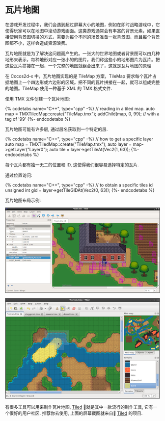 # 瓦片地图

在游戏开发过程中，我们会遇到超过屏幕大小的地图，例如在即时战略游戏中，它使得玩家可以在地图中滚动游戏画面。这类游戏通常会有丰富的背景元素，如果直接使用背景图切换的方式，需要为每个不同的场景准备一张背景图，而且每个背景图都不小，这样会造成资源浪费。

瓦片地图就是为了解决这问题而产生的。一张大的世界地图或者背景图可以由几种地形来表示，每种地形对应一张小的的图片，我们称这些小的地形图片为瓦片。把这些瓦片拼接在一起，一个完整的地图就组合出来了，这就是瓦片地图的原理

在 Cocos2d-x 中，瓦片地图实现的是 TileMap 方案，TileMap 要求每个瓦片占据地图上一个四边形或六边形的区域。把不同的瓦片拼接在一起，就可以组成完整的地图。TileMap 使用一种基于 XML 的 TMX 格式文件.

使用 TMX 文件创建一个瓦片地图:

{% codetabs name="C++", type="cpp" -%}
// reading in a tiled map.
auto map = TMXTiledMap::create("TileMap.tmx");
addChild(map, 0, 99); // with a tag of '99'
{%- endcodetabs %}

瓦片地图可能有许多层, 通过层名获取到一个特定的层.

{% codetabs name="C++", type="cpp" -%}
// how to get a specific layer
auto map = TMXTiledMap::create("TileMap.tmx");
auto layer = map->getLayer("Layer0");
auto tile = layer->getTileAt(Vec2(1, 63));
{%- endcodetabs %}

每个瓦片都有独一无二的位置和 ID, 这使得我们很容易选择特定的瓦片.

通过位置访问:

{% codetabs name="C++", type="cpp" -%}
// to obtain a specific tiles id
unsigned int gid = layer->getTileGIDAt(Vec2(0, 63));
{%- endcodetabs %}

瓦片地图布局示例:

![](../../en/other_node_types/other_node_types-img/tilemap1.png "timemap1")

![](../../en/other_node_types/other_node_types-img/tilemap2.png "timemap2")

有很多工具可以用来制作瓦片地图, [Tiled](http://mapeditor.org) 就是其中一款流行的制作工具, 它有一个很好的用户社区. 推荐你去使用, 上面的屏幕截图就来自 [Tiled](http://mapeditor.org) 的项目.
